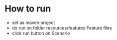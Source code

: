 # How to run
- set as maven project
- do run on folder resources/features Feature files
- click run button on Scenario 
